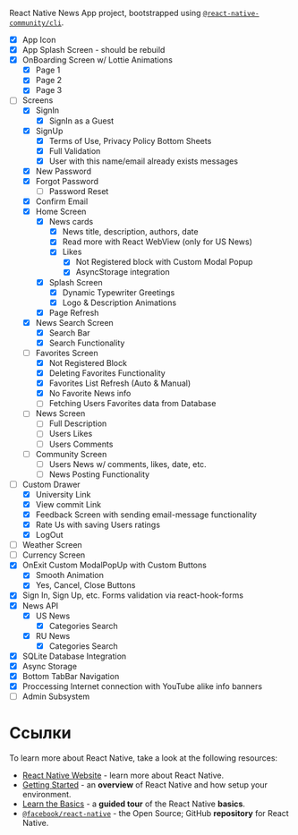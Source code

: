 React Native News App project, bootstrapped using [`@react-native-community/cli`](https://github.com/react-native-community/cli).


- [x] App Icon
- [x] App Splash Screen - should be rebuild
- [x] OnBoarding Screen w/ Lottie Animations
  - [x] Page 1
  - [x] Page 2
  - [x] Page 3
- [ ] Screens
  - [x] SignIn
    - [x] SignIn as a Guest
  - [x] SignUp
    - [x] Terms of Use, Privacy Policy Bottom Sheets
    - [x] Full Validation
    - [x] User with this name/email already exists messages
  - [x] New Password
  - [x] Forgot Password
    - [ ] Password Reset
  - [x] Confirm Email
  - [x] Home Screen
    - [x] News cards
      - [x] News title, description, authors, date
      - [x] Read more with React WebView (only for US News)
      - [x] Likes
        - [x] Not Registered block with Custom Modal Popup
        - [x] AsyncStorage integration
    - [x] Splash Screen
      - [x] Dynamic Typewriter Greetings
      - [x] Logo & Description Animations
    - [x] Page Refresh
  - [x] News Search Screen
    - [x] Search Bar
    - [x] Search Functionality
  - [ ] Favorites Screen
    - [x] Not Registered Block
    - [x] Deleting Favorites Functionality
    - [x] Favorites List Refresh (Auto & Manual)
    - [x] No Favorite News info
    - [ ] Fetching Users Favorites data from Database
  - [ ] News Screen
    - [ ] Full Description
    - [ ] Users Likes
    - [ ] Users Comments
  - [ ] Community Screen
    - [ ] Users News w/ comments, likes, date, etc. 
    - [ ] News Posting Functionality
- [ ] Custom Drawer
  - [x] University Link
  - [x] View commit Link
  - [x] Feedback Screen with sending email-message functionality
  - [x] Rate Us with saving Users ratings
  - [x] LogOut
 - [ ] Weather Screen
 - [ ] Currency Screen 
- [x] OnExit Custom ModalPopUp with Custom Buttons
  - [x] Smooth Animation
  - [x] Yes, Cancel, Close Buttons
- [x] Sign In, Sign Up, etc. Forms validation via react-hook-forms
- [x] News API
  - [x] US News
    - [x] Categories Search  
  - [X] RU News
    - [x] Categories Search  
- [x] SQLite Database Integration
- [x] Async Storage
- [x] Bottom TabBar Navigation
- [x] Proccessing Internet connection with YouTube alike info banners
- [ ] Admin Subsystem

# Ссылки

To learn more about React Native, take a look at the following resources:

- [React Native Website](https://reactnative.dev) - learn more about React Native.
- [Getting Started](https://reactnative.dev/docs/environment-setup) - an **overview** of React Native and how setup your environment.
- [Learn the Basics](https://reactnative.dev/docs/getting-started) - a **guided tour** of the React Native **basics**.
- [`@facebook/react-native`](https://github.com/facebook/react-native) - the Open Source; GitHub **repository** for React Native.
